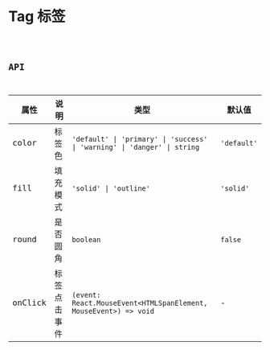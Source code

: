 # Tag 标签

<code src="./demos/index.tsx">

## API

| 属性    | 说明         | 类型                                                                     | 默认值      |
| ------- | ------------ | ------------------------------------------------------------------------ | ----------- |
| color   | 标签色       | `'default' \| 'primary' \| 'success' \| 'warning' \| 'danger' \| string` | `'default'` |
| fill    | 填充模式     | `'solid' \| 'outline'`                                                   | `'solid'`   |
| round   | 是否圆角     | `boolean`                                                                | `false`     |
| onClick | 标签点击事件 | `(event: React.MouseEvent<HTMLSpanElement, MouseEvent>) => void`         | -           |
